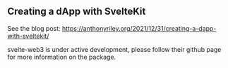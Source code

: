 ## Creating a dApp with SvelteKit

See the blog post:
https://anthonyriley.org/2021/12/31/creating-a-dapp-with-sveltekit/

svelte-web3 is under active development, please follow their github page for more information on the package.
